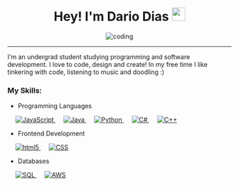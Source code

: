 <h1 align="center">Hey! I'm Dario Dias <img src="https://media.giphy.com/media/hvRJCLFzcasrR4ia7z/giphy.gif" width="30"> </h1>
<p align="center">
  
 <p align="center"> <img src="https://c.tenor.com/GfSX-u7VGM4AAAAM/coding.gif" alt="coding" /> </p>

<hr/>

I'm an undergrad student studying programming and software development. I love to code, design and create! In my free time I like tinkering with code, listening to music and doodling :) <br>

### My Skills:

- Programming Languages
<p align="left"> 
  &emsp;
  <a href="https://developer.mozilla.org/en-US/docs/Web/JavaScript" target="_blank"> 
     <img alt="JavaScript" src="https://img.shields.io/badge/JavaScript-323330?style=for-the-badge&logo=javascript&logoColor=F7DF1E">
   </a>
  &emsp;
  <a href="https://www.java.com" target="_blank"> 
    <img alt="Java" src="https://img.shields.io/badge/Java-ED8B00?style=for-the-badge&logo=java&logoColor=white">
  </a>
  &emsp;
   <a href="https://www.python.org" target="_blank">
    <img alt="Python" src="https://img.shields.io/badge/Python-14354C?style=for-the-badge&logo=python&logoColor=white">
  </a>
   &emsp;
  <a href="https://www.w3schools.com/cs/index.php" target="_blank">
    <img alt="C#" src="https://img.shields.io/badge/C%23-239120?style=for-the-badge&logo=c-sharp&logoColor=white">
  </a>
  &emsp;
  <a href="https://www.w3schools.com/cpp/" target="_blank"> 
    <img alt="C++" src="https://img.shields.io/badge/C%2B%2B-00599C?style=for-the-badge&logo=c%2B%2B&logoColor=white">
  </a> 
</p>

- Frontend Development
<p align="left">
  &emsp;
  <a href="https://www.w3schools.com/html/" target="_blank"> 
    <img alt="html5" src="https://img.shields.io/badge/HTML5-E34F26?style=for-the-badge&logo=html5&logoColor=white">
  </a> 
  &emsp;
  <a href="https://www.w3schools.com/css/" target="_blank"> 
    <img alt="CSS" src="https://img.shields.io/badge/CSS-239120?&style=for-the-badge&logo=css3&logoColor=white">
  </a> 
</p>

- Databases
<p align="left"> 
 &emsp;
  <a href="https://www.mysql.com/about/legal/logos.html" target="_blank">
    <img alt="SQL" src="https://img.shields.io/badge/MySQL-00000F?style=for-the-badge&logo=mysql&logoColor=white">
  </a>
 &emsp;
  <a href="https://aws.amazon.com/what-is-aws/" target="_blank">
    <img alt="AWS" src
